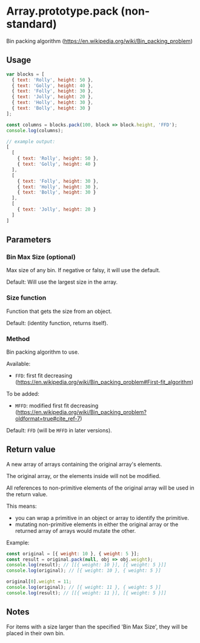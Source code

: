 # Array.prototype.pack (non-standard)

Bin packing algorithm (https://en.wikipedia.org/wiki/Bin_packing_problem)

## Usage

```javascript
var blocks = [
  { text: 'Rolly', height: 50 },
  { text: 'Golly', height: 40 },
  { text: 'Folly', height: 30 },
  { text: 'Jolly', height: 20 },
  { text: 'Holly', height: 30 },
  { text: 'Bolly', height: 30 }
];

const columns = blocks.pack(100, block => block.height, 'FFD');
console.log(columns);
```

```javascript
// example output:
[
  [
    { text: 'Rolly', height: 50 },
    { text: 'Golly', height: 40 }
  ],
  [
    { text: 'Folly', height: 30 },
    { text: 'Holly', height: 30 },
    { text: 'Bolly', height: 30 }
  ],
  [
    { text: 'Jolly', height: 20 }
  ]
]
```

## Parameters

### Bin Max Size (optional)

Max size of any bin. If negative or falsy, it will use the default.

Default: Will use the largest size in the array.

### Size function

Function that gets the size from an object.

Default: (identity function, returns itself).

### Method

Bin packing algorithm to use.

Available:
- `FFD`: first fit decreasing (https://en.wikipedia.org/wiki/Bin_packing_problem#First-fit_algorithm)

To be added:
- `MFFD`: modified first fit decreasing (https://en.wikipedia.org/wiki/Bin_packing_problem?oldformat=true#cite_ref-7)

Default: `FFD` (will be `MFFD` in later versions).

## Return value

A new array of arrays containing the original array's elements.

The original array, or the elements inside will not be modified.

All references to non-primitive elements of the original array will be
used in the return value.

This means:
- you can wrap a primitive in an object or array to identify the primitive.
- mutating non-primitive elements in either the original array or the returned
  array of arrays would mutate the other.

Example:

```javascript
const original = [{ weight: 10 }, { weight: 5 }];
const result = original.pack(null, obj => obj.weight);
console.log(result); // [[{ weight: 10 }], [{ weight: 5 }]]
console.log(original); // [{ weight: 10 }, { weight: 5 }]

original[0].weight = 11;
console.log(original); // [{ weight: 11 }, { weight: 5 }]
console.log(result); // [[{ weight: 11 }], [{ weight: 5 }]]
```

## Notes

For items with a size larger than the specified 'Bin Max Size',
they will be placed in their own bin.
